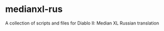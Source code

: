 medianxl-rus
============

A collection of scripts and files for Diablo II: Median XL Russian translation
